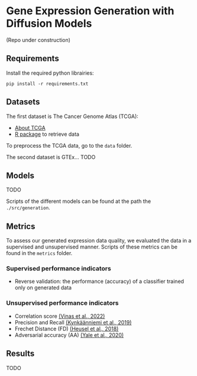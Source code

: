 # Gene Expression Generation with Diffusion Models

(Repo under construction)

## Requirements

Install the required python librairies:

`pip install -r requirements.txt`

## Datasets
The first dataset is The Cancer Genome Atlas (TCGA): 
- [About TCGA](https://www.cancer.gov/about-nci/organization/ccg/research/structural-genomics/tcga)
- [R package](https://bioconductor.org/packages/release/bioc/html/RTCGA.html) to retrieve data

To preprocess the TCGA data, go to the `data` folder.

The second dataset is GTEx... TODO

## Models
TODO

Scripts of the different models can be found at the path the `./src/generation`.

## Metrics
To assess our generated expression data quality, we evaluated the data in a supervised and unsupervised manner.
Scripts of these metrics can be found in the `metrics` folder.

### Supervised performance indicators
- Reverse validation: the performance (accuracy) of a classifier trained only on generated data

### Unsupervised performance indicators
- Correlation score [(Vinas et al., 2022)](https://academic.oup.com/bioinformatics/article/38/3/730/6104825)
- Precision and Recall [(Kynkäänniemi et al., 2019)](https://arxiv.org/pdf/1904.06991.pdf)
- Frechet Distance (FD) [(Heusel et al., 2018)](https://arxiv.org/pdf/1706.08500.pdf)
- Adversarial accuracy (AA) [(Yale et al., 2020)](https://www.sciencedirect.com/science/article/abs/pii/S0925231220305117)

## Results

TODO